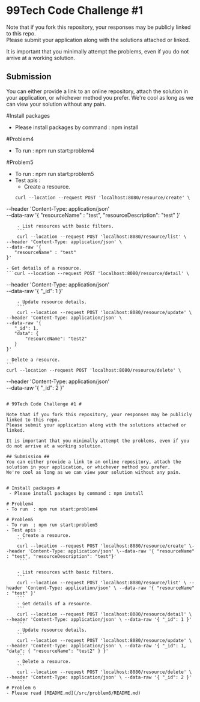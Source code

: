 # 99Tech Code Challenge #1 #

Note that if you fork this repository, your responses may be publicly linked to this repo.  
Please submit your application along with the solutions attached or linked.   

It is important that you minimally attempt the problems, even if you do not arrive at a working solution.

## Submission ##
You can either provide a link to an online repository, attach the solution in your application, or whichever method you prefer.
We're cool as long as we can view your solution without any pain.


#Install packages
 - Please install packages by command : npm install

#Problem4
- To run  : npm run start:problem4

#Problem5
- To run  : npm run start:problem5
- Test apis : 
    - Create a resource. 
    ```
    curl --location --request POST 'localhost:8080/resource/create' \
--header 'Content-Type: application/json' \
--data-raw '{
   "resourceName" : "test",
   "resourceDescription": "test"
}'
```
    - List resources with basic filters.
    ```
    curl --location --request POST 'localhost:8080/resource/list' \
--header 'Content-Type: application/json' \
--data-raw '{
   "resourceName" : "test"
}'
```
    - Get details of a resource.
    ```curl --location --request POST 'localhost:8080/resource/detail' \
--header 'Content-Type: application/json' \
--data-raw '{
   "_id": 1
}'
```
    - Update resource details.
    ```
    curl --location --request POST 'localhost:8080/resource/update' \
--header 'Content-Type: application/json' \
--data-raw '{
   "_id": 1,
   "data": {
       "resourceName": "test2"
   }
}'
```
    - Delete a resource.
    ```
    curl --location --request POST 'localhost:8080/resource/delete' \
--header 'Content-Type: application/json' \
--data-raw '{
   "_id": 2
}'
```

# 99Tech Code Challenge #1 #

Note that if you fork this repository, your responses may be publicly linked to this repo.  
Please submit your application along with the solutions attached or linked.   

It is important that you minimally attempt the problems, even if you do not arrive at a working solution.

## Submission ##
You can either provide a link to an online repository, attach the solution in your application, or whichever method you prefer.
We're cool as long as we can view your solution without any pain.


# Install packages #
 - Please install packages by command : npm install

# Problem4
- To run  : npm run start:problem4

# Problem5
- To run  : npm run start:problem5
- Test apis : 
    - Create a resource. 
    ```
    curl --location --request POST 'localhost:8080/resource/create' \--header 'Content-Type: application/json' \--data-raw '{ "resourceName" : "test", "resourceDescription": "test"}'
     ```
   
    - List resources with basic filters.
    ```
    curl --location --request POST 'localhost:8080/resource/list' \ --header 'Content-Type: application/json' \ --data-raw '{ "resourceName" : "test" }'
    ```
    - Get details of a resource.
    ```
    curl --location --request POST 'localhost:8080/resource/detail' \ --header 'Content-Type: application/json' \ --data-raw '{ "_id": 1 }'
    ```
    - Update resource details.
    ```
    curl --location --request POST 'localhost:8080/resource/update' \ --header 'Content-Type: application/json' \ --data-raw '{ "_id": 1, "data": { "resourceName": "test2" } }'
    ```
    - Delete a resource.
    ```
    curl --location --request POST 'localhost:8080/resource/delete' \ --header 'Content-Type: application/json' \ --data-raw '{ "_id": 2 }'
    ```
# Problem 6 
- Please read [README.md](/src/problem6/README.md)